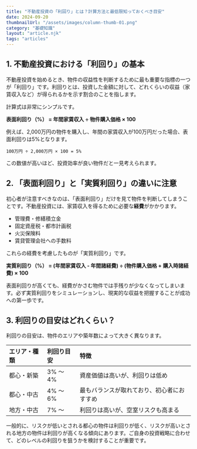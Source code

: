```yaml
---
title: "不動産投資の「利回り」とは？計算方法と最低限知っておくべき目安"
date: 2024-09-20
thumbnailUrl: "/assets/images/column-thumb-01.png"
category: "基礎知識"
layout: "article.njk"
tags: "articles"
---
```


## 1. 不動産投資における「利回り」の基本

不動産投資を始めるとき、物件の収益性を判断するために最も重要な指標の一つが「利回り」です。利回りとは、投資した金額に対して、どれくらいの収益（家賃収入など）が得られるかを示す割合のことを指します。

計算式は非常にシンプルです。

**表面利回り（%） = 年間家賃収入 ÷ 物件購入価格 × 100**

例えば、2,000万円の物件を購入し、年間の家賃収入が100万円だった場合、表面利回りは5%となります。

`100万円 ÷ 2,000万円 × 100 = 5%`

この数値が高いほど、投資効率が良い物件だと一見考えられます。

## 2. 「表面利回り」と「実質利回り」の違いに注意

初心者が注意すべきなのは、「表面利回り」だけを見て物件を判断してしまうことです。不動産投資には、家賃収入を得るために必要な**経費**がかかります。

-   管理費・修繕積立金
-   固定資産税・都市計画税
-   火災保険料
-   賃貸管理会社への手数料

これらの経費を考慮したものが「実質利回り」です。

**実質利回り（%） = (年間家賃収入 - 年間諸経費) ÷ (物件購入価格 + 購入時諸経費) × 100**

表面利回りが高くても、経費がかさむ物件では手残りが少なくなってしまいます。必ず実質利回りをシミュレーションし、現実的な収益を把握することが成功への第一歩です。

## 3. 利回りの目安はどれくらい？

利回りの目安は、物件のエリアや築年数によって大きく異なります。

| エリア・種類 | 利回り目安 | 特徴                                       |
| :----------- | :--------- | :----------------------------------------- |
| 都心・新築   | 3% 〜 4%   | 資産価値は高いが、利回りは低め             |
| 都心・中古   | 4% 〜 6%   | 最もバランスが取れており、初心者におすすめ |
| 地方・中古   | 7% 〜      | 利回りは高いが、空室リスクも高まる         |

一般的に、リスクが低いとされる都心の物件は利回りが低く、リスクが高いとされる地方の物件は利回りが高くなる傾向にあります。ご自身の投資戦略に合わせて、どのレベルの利回りを狙うかを検討することが重要です。